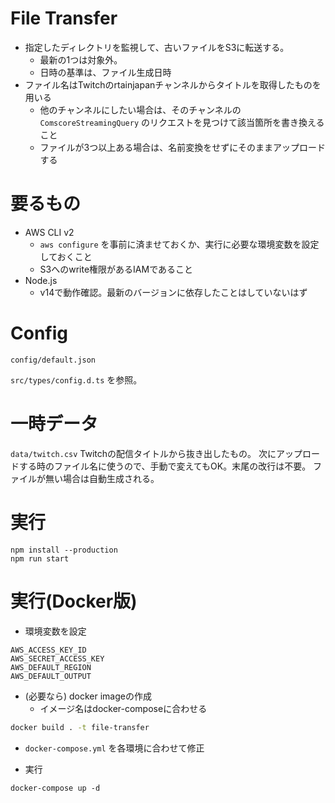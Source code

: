 # File Transfer

- 指定したディレクトリを監視して、古いファイルをS3に転送する。
  - 最新の1つは対象外。
  - 日時の基準は、ファイル生成日時
- ファイル名はTwitchのrtainjapanチャンネルからタイトルを取得したものを用いる
  - 他のチャンネルにしたい場合は、そのチャンネルの `ComscoreStreamingQuery` のリクエストを見つけて該当箇所を書き換えること
  - ファイルが3つ以上ある場合は、名前変換をせずにそのままアップロードする

# 要るもの

- AWS CLI v2
  - `aws configure` を事前に済ませておくか、実行に必要な環境変数を設定しておくこと
  - S3へのwrite権限があるIAMであること
- Node.js
  - v14で動作確認。最新のバージョンに依存したことはしていないはず

# Config
`config/default.json`

`src/types/config.d.ts` を参照。


# 一時データ
`data/twitch.csv`
Twitchの配信タイトルから抜き出したもの。
次にアップロードする時のファイル名に使うので、手動で変えてもOK。末尾の改行は不要。
ファイルが無い場合は自動生成される。

# 実行

```
npm install --production
npm run start
```

# 実行(Docker版)

- 環境変数を設定

```
AWS_ACCESS_KEY_ID
AWS_SECRET_ACCESS_KEY
AWS_DEFAULT_REGION
AWS_DEFAULT_OUTPUT
```

- (必要なら) docker imageの作成
  - イメージ名はdocker-composeに合わせる

```sh
docker build . -t file-transfer
```

- `docker-compose.yml` を各環境に合わせて修正

- 実行

```
docker-compose up -d
```
